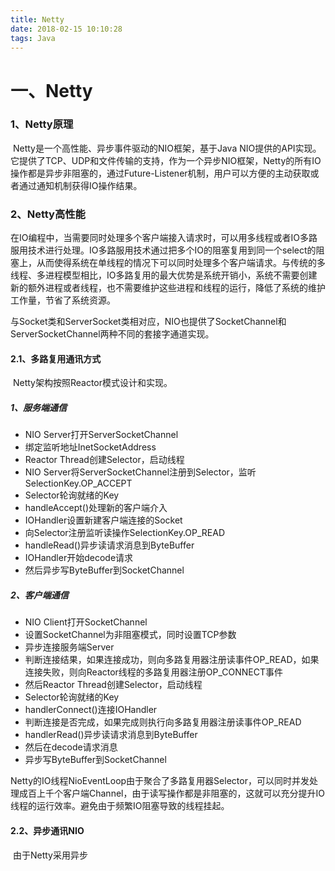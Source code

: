 ```yaml
---
title: Netty
date: 2018-02-15 10:10:28
tags: Java
---
```


# 一、Netty

### 1、Netty原理

​		Netty是一个高性能、异步事件驱动的NIO框架，基于Java NIO提供的API实现。它提供了TCP、UDP和文件传输的支持，作为一个异步NIO框架，Netty的所有IO操作都是异步非阻塞的，通过Future-Listener机制，用户可以方便的主动获取或者通过通知机制获得IO操作结果。

### 2、Netty高性能

​		在IO编程中，当需要同时处理多个客户端接入请求时，可以用多线程或者IO多路服用技术进行处理。IO多路服用技术通过把多个IO的阻塞复用到同一个select的阻塞上，从而使得系统在单线程的情况下可以同时处理多个客户端请求。与传统的多线程、多进程模型相比，IO多路复用的最大优势是系统开销小，系统不需要创建新的额外进程或者线程，也不需要维护这些进程和线程的运行，降低了系统的维护工作量，节省了系统资源。

​		与Socket类和ServerSocket类相对应，NIO也提供了SocketChannel和ServerSocketChannel两种不同的套接字通道实现。

#### 2.1、多路复用通讯方式

​		Netty架构按照Reactor模式设计和实现。

##### 1、服务端通信

- NIO Server打开ServerSocketChannel
- 绑定监听地址InetSocketAddress
- Reactor Thread创建Selector，启动线程
- NIO Server将ServerSocketChannel注册到Selector，监听SelectionKey.OP_ACCEPT
- Selector轮询就绪的Key
- handleAccept()处理新的客户端介入
- IOHandler设置新建客户端连接的Socket
- 向Selector注册监听读操作SelectionKey.OP_READ
- handleRead()异步读请求消息到ByteBuffer
- IOHandler开始decode请求
- 然后异步写ByteBuffer到SocketChannel

##### 2、客户端通信

- NIO  Client打开SocketChannel
- 设置SocketChannel为非阻塞模式，同时设置TCP参数
- 异步连接服务端Server
- 判断连接结果，如果连接成功，则向多路复用器注册读事件OP_READ，如果连接失败，则向Reactor线程的多路复用器注册OP_CONNECT事件
- 然后Reactor Thread创建Selector，启动线程
- Selector轮询就绪的Key
- handlerConnect()连接IOHandler
- 判断连接是否完成，如果完成则执行向多路复用器注册读事件OP_READ
- handlerRead()异步读请求消息到ByteBuffer
- 然后在decode请求消息
- 异步写ByteBuffer到SocketChannel

Netty的IO线程NioEventLoop由于聚合了多路复用器Selector，可以同时并发处理成百上千个客户端Channel，由于读写操作都是非阻塞的，这就可以充分提升IO线程的运行效率。避免由于频繁IO阻塞导致的线程挂起。

#### 2.2、异步通讯NIO

​		由于Netty采用异步